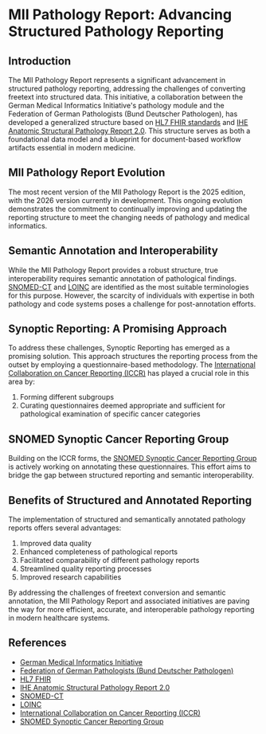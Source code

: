# MII Pathology Report: Advancing Structured Pathology Reporting

## Introduction

The MII Pathology Report represents a significant advancement in structured pathology reporting, addressing the challenges of converting freetext into structured data. This initiative, a collaboration between the German Medical Informatics Initiative's pathology module and the Federation of German Pathologists (Bund Deutscher Pathologen), has developed a generalized structure based on [HL7 FHIR standards](https://www.hl7.org/fhir/) and [IHE Anatomic Structural Pathology Report 2.0](https://wiki.ihe.net/index.php/Anatomic_Pathology_Structured_Reports). This structure serves as both a foundational data model and a blueprint for document-based workflow artifacts essential in modern medicine.

## MII Pathology Report Evolution

The most recent version of the MII Pathology Report is the 2025 edition, with the 2026 version currently in development. This ongoing evolution demonstrates the commitment to continually improving and updating the reporting structure to meet the changing needs of pathology and medical informatics.

## Semantic Annotation and Interoperability

While the MII Pathology Report provides a robust structure, true interoperability requires semantic annotation of pathological findings. [SNOMED-CT](https://www.snomed.org/) and [LOINC](https://loinc.org/) are identified as the most suitable terminologies for this purpose. However, the scarcity of individuals with expertise in both pathology and code systems poses a challenge for post-annotation efforts.

## Synoptic Reporting: A Promising Approach

To address these challenges, Synoptic Reporting has emerged as a promising solution. This approach structures the reporting process from the outset by employing a questionnaire-based methodology. The [International Collaboration on Cancer Reporting (ICCR)](http://www.iccr-cancer.org/) has played a crucial role in this area by:

1. Forming different subgroups
2. Curating questionnaires deemed appropriate and sufficient for pathological examination of specific cancer categories

## SNOMED Synoptic Cancer Reporting Group

Building on the ICCR forms, the [SNOMED Synoptic Cancer Reporting Group](https://www.snomed.org/snomed-ct/use-of-snomed-ct/snomed-ct-worldwide/special-interest-groups) is actively working on annotating these questionnaires. This effort aims to bridge the gap between structured reporting and semantic interoperability.

## Benefits of Structured and Annotated Reporting

The implementation of structured and semantically annotated pathology reports offers several advantages:

1. Improved data quality
2. Enhanced completeness of pathological reports
3. Facilitated comparability of different pathology reports
4. Streamlined quality reporting processes
5. Improved research capabilities

By addressing the challenges of freetext conversion and semantic annotation, the MII Pathology Report and associated initiatives are paving the way for more efficient, accurate, and interoperable pathology reporting in modern healthcare systems.

## References

- [German Medical Informatics Initiative](https://www.medizininformatik-initiative.de/en)
- [Federation of German Pathologists (Bund Deutscher Pathologen)](https://www.pathologie.de/)
- [HL7 FHIR](https://www.hl7.org/fhir/)
- [IHE Anatomic Structural Pathology Report 2.0](https://wiki.ihe.net/index.php/Anatomic_Pathology_Structured_Reports)
- [SNOMED-CT](https://www.snomed.org/)
- [LOINC](https://loinc.org/)
- [International Collaboration on Cancer Reporting (ICCR)](http://www.iccr-cancer.org/)
- [SNOMED Synoptic Cancer Reporting Group](https://www.snomed.org/snomed-ct/use-of-snomed-ct/snomed-ct-worldwide/special-interest-groups)
